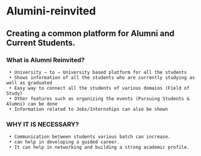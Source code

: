 # Alumini-reinvited

## Creating a common platform for Alumni and Current Students.


### What is Alumni Reinvited?
     • University – to – University based platform for all the students
     • Shows information of all the students who are currently studying as well as graduated
     • Easy way to connect all the students of various domains (Field of Study)
     • Other features such as organizing the events (Pursuing Students & Alumni) can be done
     • Information related to Jobs/Internships can also be shown
     
### WHY IT IS NECESSARY?
     • Communication between students various batch can increase.
     • can help in developing a guided career.
     • It can help in networking and building a strong academic profile.
     

     


